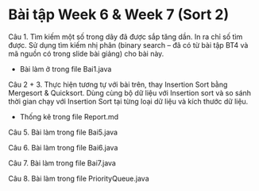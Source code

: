 # Bài tập Week 6 & Week 7 (Sort 2)
Câu 1. Tìm kiếm một số trong dãy đã được sắp tăng dần. In ra chỉ số tìm được.
Sử dụng tìm kiếm nhị phân (binary search – đã có từ bài tập BT4 và mã nguồn có trong slide bài giảng) cho bài này.

- Bài làm ở trong file Bai1.java


Câu 2 + 3. Thực hiện tương tự với bài trên, thay Insertion Sort bằng Mergesort & Quicksort. Dùng cùng bộ dữ liệu với Insertion sort và so sánh thời gian chạy với Insertion Sort tại từng loại dữ liệu và kích thước dữ liệu.

- Thống kê trong file Report.md


Câu 5. Bài làm trong file Bai5.java


Câu 6. Bài làm trong file Bai6.java


Câu 7. Bài làm trong file Bai7.java


Câu 8. Bài làm trong file PriorityQueue.java